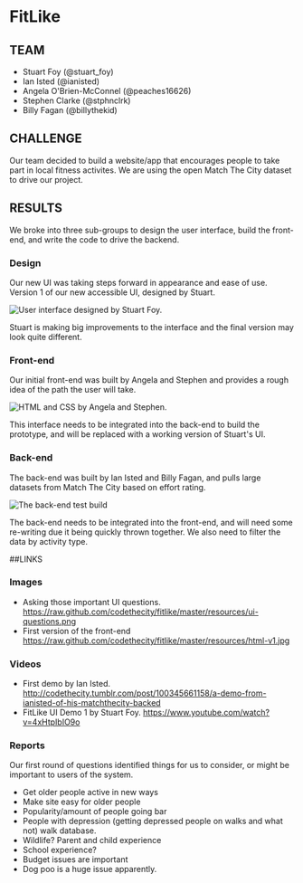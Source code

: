 FitLike
=======

## TEAM

- Stuart Foy (@stuart_foy)
- Ian Isted (@ianisted)
- Angela O'Brien-McConnel (@peaches16626)
- Stephen Clarke (@stphnclrk)
- Billy Fagan (@billythekid)

## CHALLENGE

Our team decided to build a website/app that encourages people to take part in local fitness activites. We are using the open Match The City dataset to drive our project.


## RESULTS

We broke into three sub-groups to design the user interface, build the front-end, and write the code to drive the backend.

### Design

Our new UI was taking steps forward in appearance and ease of use.
Version 1 of our new accessible UI, designed by Stuart.

![User interface designed by Stuart Foy.](https://raw.github.com/codethecity/fitlike/master/resources/ui-v1.png)

Stuart is making big improvements to the interface and the final version may look quite different.


### Front-end

Our initial front-end was built by Angela and Stephen and provides a rough idea of the path the user will take.

![HTML and CSS by Angela and Stephen.](https://raw.github.com/codethecity/fitlike/master/resources/html-v1.jpg)

This interface needs to be integrated into the back-end to build the prototype, and will be replaced with a working version of Stuart's UI.


### Back-end

The back-end was built by Ian Isted and Billy Fagan, and pulls large datasets from Match The City based on effort rating.

![The back-end test build](https://raw.github.com/codethecity/fitlike/master/resources/backend-v1.jpg)

The back-end needs to be integrated into the front-end, and will need some re-writing due it being quickly thrown together. We also need to filter the data by activity type.



##LINKS


### Images

- Asking those important UI questions. https://raw.github.com/codethecity/fitlike/master/resources/ui-questions.png
- First version of the front-end https://raw.github.com/codethecity/fitlike/master/resources/html-v1.jpg

### Videos

- First demo by Ian Isted. http://codethecity.tumblr.com/post/100345661158/a-demo-from-ianisted-of-his-matchthecity-backed
- FitLike UI Demo 1 by Stuart Foy. https://www.youtube.com/watch?v=4xHtpIbIO9o

### Reports

Our first round of questions identified things for us to consider, or might be important to users of the system.

- Get older people active in new ways
- Make site easy for older people
- Popularity/amount of people going bar
- People with depression (getting depressed people on walks and what not) walk database.
- Wildlife? Parent and child experience
- School experience?
- Budget issues are important
- Dog poo is a huge issue apparently. 
